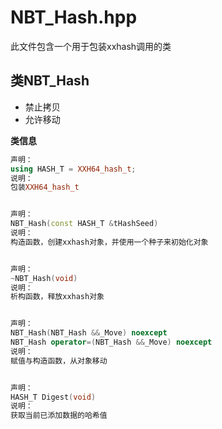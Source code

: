 ﻿# NBT_Hash.hpp

此文件包含一个用于包装xxhash调用的类

## 类NBT_Hash
- 禁止拷贝
- 允许移动

**类信息**
```cpp
声明：
using HASH_T = XXH64_hash_t;
说明：
包装XXH64_hash_t


声明：
NBT_Hash(const HASH_T &tHashSeed)
说明：
构造函数，创建xxhash对象，并使用一个种子来初始化对象


声明：
~NBT_Hash(void)
说明：
析构函数，释放xxhash对象


声明：
NBT_Hash(NBT_Hash &&_Move) noexcept
NBT_Hash operator=(NBT_Hash &&_Move) noexcept
说明：
赋值与构造函数，从对象移动


声明：
HASH_T Digest(void)
说明：
获取当前已添加数据的哈希值




```